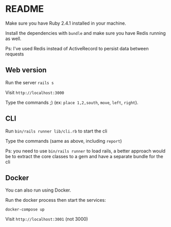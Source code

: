 # README

Make sure you have Ruby 2.4.1 installed in your machine.

Install the dependencies with `bundle` and make sure you have Redis running as well.

Ps: I've used Redis instead of ActiveRecord to persist data between requests

## Web version

Run the server `rails s`

Visit `http://localhost:3000`

Type the commands ;) (ex: `place 1,2,south`, `move`, `left`, `right`).

## CLI

Run `bin/rails runner lib/cli.rb` to start the cli

Type the commands (same as above, including `report`)

Ps: you need to use `bin/rails runner` to load rails, a better approach would be to extract the core classes to a gem and have a separate bundle for the cli

## Docker

You can also run using Docker.

Run the docker process then start the services:

`docker-compose up`

Visit `http://localhost:3001` (not 3000)
